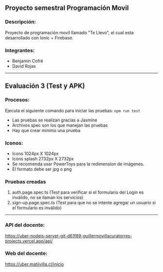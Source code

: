 ## Proyecto semestral Programación Movil

### Descripción:
Proyecto de programación movil llamado "Te Llevo", el cual esta desarrollado con Ionic + Firebase.

### Integrantes:

- Benjamín Cofré
- David Rojas

---

## Evaluación 3 (Test y APK)
### Procesos:
Ejecuta el siguiente comando para iniciar las pruebas: `npm run test`

- Las pruebas se realizan gracias a Jasmine
- Archivos spec son los que manejan las pruebas
- Hay que crear minimo una prueba

### Iconos:
- Icons 1024px X 1024px
- Icons splash 2732px X 2732px
- Se recomienda usar PowerToys para la redimension de imágenes.
- El formato debe ser jpg o png

### Pruebas creadas
1. auth.page.spec.ts (Test para verificar si el formulario del Login es inválido, no se llaman los servicios)
2. sign-up.page.spec.ts (Test para que no se intente agregar un usuario si el formulario es inválido)
---

### API del docente:
https://uber-nodejs-server-git-d61f89-guillermovillacuratorres-projects.vercel.app/api/

### Web del docente:
https://uber.matiivilla.cl/inicio
